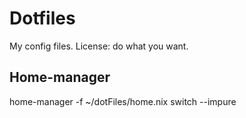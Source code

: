 # Dotfiles

My config files. License: do what you want.

## Home-manager

home-manager -f ~/dotFiles/home.nix switch --impure  
